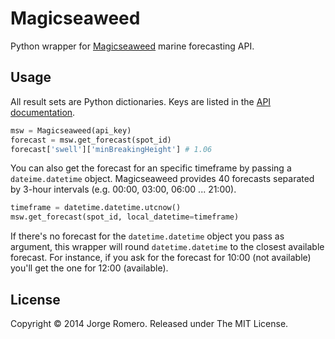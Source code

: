 Magicseaweed
============

Python wrapper for [Magicseaweed](http://magicseaweed.com/developer/forecast-api) marine forecasting API.

## Usage

All result sets are Python dictionaries. Keys are listed in the [API documentation](http://magicseaweed.com/developer/forecast-api).

```python
msw = Magicseaweed(api_key)
forecast = msw.get_forecast(spot_id)
forecast['swell']['minBreakingHeight'] # 1.06
```

You can also get the forecast for an specific timeframe by passing a ```dateime.datetime``` object. Magicseaweed provides 40 forecasts separated by 3-hour intervals (e.g. 00:00, 03:00, 06:00 ... 21:00).

```python
timeframe = datetime.datetime.utcnow()
msw.get_forecast(spot_id, local_datetime=timeframe)
```

If there's no forecast for the ```datetime.datetime``` object you pass as argument, this wrapper will round ```datetime.datetime``` to the closest available forecast. For instance, if you ask for the forecast for 10:00 (not available) you'll get the one for 12:00 (available).


## License

Copyright © 2014 Jorge Romero. Released under The MIT License.

